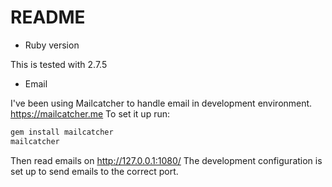 # README

* Ruby version

This is tested with 2.7.5

* Email

I've been using Mailcatcher to handle email in development environment.
https://mailcatcher.me
To set it up run: 
```ruby
gem install mailcatcher
mailcatcher
```
Then read emails on http://127.0.0.1:1080/
The development configuration is set up to send emails to the correct port.


[//]: # (* System dependencies)


[//]: # (* Configuration)

[//]: # ()
[//]: # (* Database creation)

[//]: # ()
[//]: # (* Database initialization)

[//]: # ()
[//]: # (* How to run the test suite)

[//]: # ()
[//]: # (* Services &#40;job queues, cache servers, search engines, etc.&#41;)

[//]: # ()
[//]: # (* Deployment instructions)

[//]: # ()
[//]: # (* ...)
